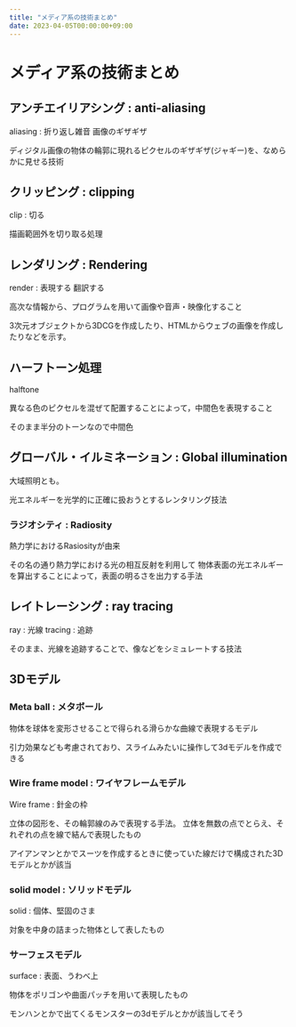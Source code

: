 ```yaml
---
title: "メディア系の技術まとめ"
date: 2023-04-05T00:00:00+09:00
---
```

# メディア系の技術まとめ

## アンチエイリアシング : anti-aliasing

aliasing : 折り返し雑音 画像のギザギザ

ディジタル画像の物体の輪郭に現れるピクセルのギザギザ(ジャギー)を、なめらかに見せる技術

## クリッピング : clipping

clip : 切る

描画範囲外を切り取る処理

## レンダリング : Rendering

render : 表現する 翻訳する

高次な情報から、プログラムを用いて画像や音声・映像化すること

3次元オブジェクトから3DCGを作成したり、HTMLからウェブの画像を作成したりなどを示す。

## ハーフトーン処理

halftone 

異なる色のピクセルを混ぜて配置することによって，中間色を表現すること

そのまま半分のトーンなので中間色

## グローバル・イルミネーション : Global illumination

大域照明とも。

光エネルギーを光学的に正確に扱おうとするレンタリング技法
### ラジオシティ : Radiosity

熱力学におけるRasiosityが由来

その名の通り熱力学における光の相互反射を利用して
物体表面の光エネルギーを算出することによって，表面の明るさを出力する手法

## レイトレーシング : ray tracing

ray : 光線
tracing : 追跡

そのまま、光線を追跡することで、像などをシミュレートする技法

## 3Dモデル

### Meta ball : メタボール

物体を球体を変形させることで得られる滑らかな曲線で表現するモデル

引力効果なども考慮されており、スライムみたいに操作して3dモデルを作成できる

### Wire frame model : ワイヤフレームモデル

Wire frame : 針金の枠

立体の図形を、その輪郭線のみで表現する手法。
立体を無数の点でとらえ、それぞれの点を線で結んで表現したもの

アイアンマンとかでスーツを作成するときに使っていた線だけで構成された3Dモデルとかが該当

### solid model : ソリッドモデル

solid : 個体、堅固のさま

対象を中身の詰まった物体として表したもの

### サーフェスモデル

surface : 表面、うわべ上

物体をポリゴンや曲面パッチを用いて表現したもの

モンハンとかで出てくるモンスターの3dモデルとかが該当してそう